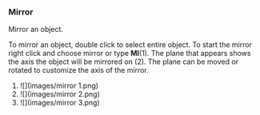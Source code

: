 ### Mirror
Mirror an object.

To mirror an object, double click to select entire object. To start the mirror right click and choose mirror or type **MI**\(1\). The plane that appears shows the axis the object will be mirrored on \(2\). The plane can be moved or rotated to customize the axis of the mirror.

1. ![](images/mirror 1.png)
2. ![](images/mirror 2.png)
3. ![](images/mirror 3.png)



